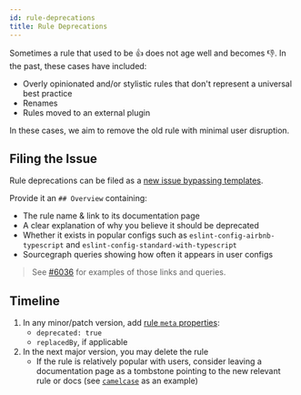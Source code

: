 ```yaml
---
id: rule-deprecations
title: Rule Deprecations
---
```


Sometimes a rule that used to be 👍 does not age well and becomes 👎.
In the past, these cases have included:

- Overly opinionated and/or stylistic rules that don't represent a universal best practice
- Renames
- Rules moved to an external plugin

In these cases, we aim to remove the old rule with minimal user disruption.

## Filing the Issue

Rule deprecations can be filed as a [new issue bypassing templates](https://github.com/typescript-eslint/typescript-eslint/issues/new).

Provide it an `## Overview` containing:

- The rule name & link to its documentation page
- A clear explanation of why you believe it should be deprecated
- Whether it exists in popular configs such as `eslint-config-airbnb-typescript` and `eslint-config-standard-with-typescript`
- Sourcegraph queries showing how often it appears in user configs

> See [#6036](https://github.com/typescript-eslint/typescript-eslint/issues/6036) for examples of those links and queries.

## Timeline

1. In any minor/patch version, add [rule `meta` properties](https://eslint.org/docs/latest/developer-guide/working-with-rules#rule-basics):
   - `deprecated: true`
   - `replacedBy`, if applicable
2. In the next major version, you may delete the rule
   - If the rule is relatively popular with users, consider leaving a documentation page as a tombstone pointing to the new relevant rule or docs (see [`camelcase`](https://typescript-eslint.io/rules/camelcase/) as an example)
